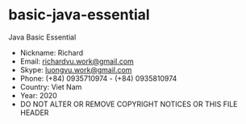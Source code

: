 # basic-java-essential
Java Basic Essential


 * Nickname: Richard
 * Email: richardvu.work@gmail.com
 * Skype: luongvu.work@gmail.com
 * Phone: (+84) 0935710974 - (+84) 0935810974
 * Country: Viet Nam
 * Year: 2020
 * DO NOT ALTER OR REMOVE COPYRIGHT NOTICES OR THIS FILE HEADER

